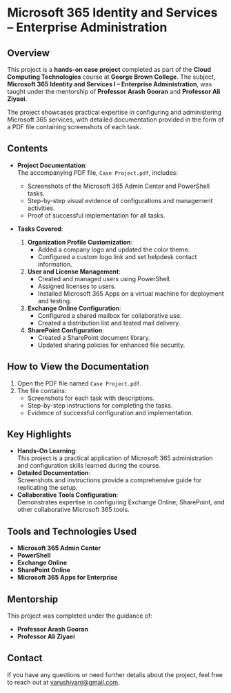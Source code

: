 # Microsoft 365 Identity and Services – Enterprise Administration

## Overview
This project is a **hands-on case project** completed as part of the **Cloud Computing Technologies** course at **George Brown College**. The subject, **Microsoft 365 Identity and Services I – Enterprise Administration**, was taught under the mentorship of **Professor Arash Gooran** and **Professor Ali Ziyaei**. 

The project showcases practical expertise in configuring and administering Microsoft 365 services, with detailed documentation provided in the form of a PDF file containing screenshots of each task.

## Contents
- **Project Documentation**:  
  The accompanying PDF file, `Case Project.pdf`, includes:
  - Screenshots of the Microsoft 365 Admin Center and PowerShell tasks.
  - Step-by-step visual evidence of configurations and management activities.
  - Proof of successful implementation for all tasks.

- **Tasks Covered**:
  1. **Organization Profile Customization**:
     - Added a company logo and updated the color theme.
     - Configured a custom logo link and set helpdesk contact information.
  2. **User and License Management**:
     - Created and managed users using PowerShell.
     - Assigned licenses to users.
     - Installed Microsoft 365 Apps on a virtual machine for deployment and testing.
  3. **Exchange Online Configuration**:
     - Configured a shared mailbox for collaborative use.
     - Created a distribution list and tested mail delivery.
  4. **SharePoint Configuration**:
     - Created a SharePoint document library.
     - Updated sharing policies for enhanced file security.

## How to View the Documentation
1. Open the PDF file named `Case Project.pdf`.
2. The file contains:
   - Screenshots for each task with descriptions.
   - Step-by-step instructions for completing the tasks.
   - Evidence of successful configuration and implementation.

## Key Highlights
- **Hands-On Learning**:  
  This project is a practical application of Microsoft 365 administration and configuration skills learned during the course. 
- **Detailed Documentation**:  
  Screenshots and instructions provide a comprehensive guide for replicating the setup.
- **Collaborative Tools Configuration**:  
  Demonstrates expertise in configuring Exchange Online, SharePoint, and other collaborative Microsoft 365 tools.

## Tools and Technologies Used
- **Microsoft 365 Admin Center**
- **PowerShell**
- **Exchange Online**
- **SharePoint Online**
- **Microsoft 365 Apps for Enterprise**

## Mentorship
This project was completed under the guidance of:
- **Professor Arash Gooran**
- **Professor Ali Ziyaei**

## Contact
If you have any questions or need further details about the project, feel free to reach out at varushivani@gmail.com.
